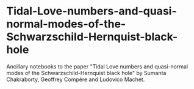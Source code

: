 # Tidal-Love-numbers-and-quasi-normal-modes-of-the-Schwarzschild-Hernquist-black-hole

Ancillary notebooks to the paper "Tidal Love numbers and quasi-normal modes of the Schwarzschild-Hernquist black hole" by Sumanta Chakraborty, Geoffrey Compère and Ludovico Machet. 
